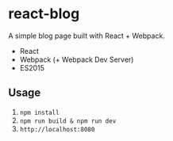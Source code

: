 # react-blog

A simple blog page built with React + Webpack.

* React
* Webpack (+ Webpack Dev Server)
* ES2015

## Usage

1. `npm install`
2. `npm run build & npm run dev`
3. `http://localhost:8080`
